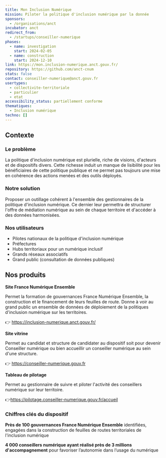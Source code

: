 ```yaml
---
title: Mon Inclusion Numérique
mission: Piloter la politique d'inclusion numérique par la donnée
sponsors:
  - /organisations/anct
incubator: anct
redirect_from:
  - /startups/conseiller-numerique
phases:
  - name: investigation
    start: 2024-02-05
  - name: construction
    start: 2024-12-10
link: https://mon.inclusion-numerique.anct.gouv.fr/
repository: https://github.com/anct-cnum
stats: false
contact: conseiller-numerique@anct.gouv.fr
usertypes:
  - collectivite-territoriale
  - particulier
  - etat
accessibility_status: partiellement conforme
thematiques:
  - Inclusion numérique
techno: []
---
```

## Contexte


### Le problème 
La politique d'inclusion numérique est plurielle, riche de visions, d'acteurs et de dispositifs divers. Cette richesse induit un manque de lisibilité pour les bénéficiaires de cette politique publique et ne permet pas toujours une mise en cohérence des actions menées et des outils déployés.


### Notre solution 
Proposer un outillage cohérent à l'ensemble des gestionnaires de la politique d'inclusion numérique. Ce dernier leur permettra de structurer l'offre de médiation numérique au sein de chaque territoire et d'accéder à des données harmonisées. 


### Nos utilisateurs 
- Pilotes nationaux de la politique d'inclusion numérique
- Préfectures
- Hubs territoriaux pour un numérique inclusif
- Grands réseaux associatifs
- Grand public (consultation de données publiques)

## Nos produits

**Site France Numérique Ensemble**

Permet la formation de gouvernances France Numérique Ensemble, la construction et le financement de leurs feuilles de route. 
Donne à voir au grand public un ensemble de données de déploiement de la politiques d'inclusion numérique sur les territoires. 

👉 https://inclusion-numerique.anct.gouv.fr/

**Site vitrine**

Permet au candidat et structure de candidater au dispositif soit pour devenir Conseiller numérique ou bien accueillir un conseiller numérique au sein d'une structure. 

👉 https://conseiller-numerique.gouv.fr

**Tableau de pilotage**

Permet au gestionnaire de suivre et piloter l'activité des conseillers numérique sur leur territoire.

👉https://pilotage.conseiller-numerique.gouv.fr/accueil

### Chiffres clés du dispositif 
**Près de 100 gouvernances France Numérique Ensemble** identifiées, engagées dans la construction de feuilles de routes territoriales de l'inclusion numérique

 **4 000 conseillers numérique ayant réalisé près de 3 millions d'accompagnement** pour favoriser l’autonomie dans l’usage du numérique